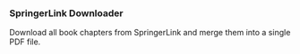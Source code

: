 ### SpringerLink Downloader

Download all book chapters from SpringerLink and merge them into a single PDF file.
